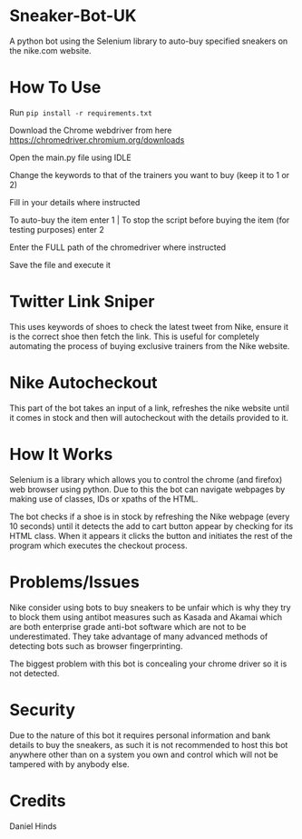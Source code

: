 # Sneaker-Bot-UK
A python bot using the Selenium library to auto-buy specified sneakers on the nike.com website.

# How To Use
Run `pip install -r requirements.txt`

Download the Chrome webdriver from here https://chromedriver.chromium.org/downloads

Open the main.py file using IDLE

Change the keywords to that of the trainers you want to buy (keep it to 1 or 2)

Fill in your details where instructed

To auto-buy the item enter 1 | To stop the script before buying the item (for testing purposes) enter 2

Enter the FULL path of the chromedriver where instructed

Save the file and execute it



# Twitter Link Sniper
This uses keywords of shoes to check the latest tweet from Nike, ensure it is the correct shoe then fetch the link. This is useful for completely automating the process of buying exclusive trainers from the Nike website.

# Nike Autocheckout
This part of the bot takes an input of a link, refreshes the nike website until it comes in stock and then will autocheckout with the details provided to it.

# How It Works

Selenium is a library which allows you to control the chrome (and firefox) web browser using python. Due to this the bot can navigate webpages by making use of classes, IDs or xpaths of the HTML. 

The bot checks if a shoe is in stock by refreshing the Nike webpage (every 10 seconds) until it detects the add to cart button appear by checking for its HTML class. When it appears it clicks the button and initiates the rest of the program which executes the checkout process.

# Problems/Issues
Nike consider using bots to buy sneakers to be unfair which is why they try to block them using antibot measures such as Kasada and Akamai which are both enterprise grade anti-bot software which are not to be underestimated. They take advantage of many advanced methods of detecting bots such as browser fingerprinting.

The biggest problem with this bot is concealing your chrome driver so it is not detected. 

# Security
Due to the nature of this bot it requires personal information and bank details to buy the sneakers, as such it is not recommended to host this bot anywhere other than on a system you own and control which will not be tampered with by anybody else. 

# Credits 

Daniel Hinds
